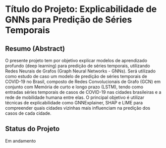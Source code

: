 # Título do Projeto: Explicabilidade de GNNs para Predição de Séries Temporais

## Resumo (Abstract)

O presente projeto tem por objetivo explicar modelos de aprendizado profundo (deep learning) para predição de séries temporais, utilizando Redes Neurais de Grafos (Graph Neural Networks - GNNs). Será utilizado como estudo de caso um modelo de predição de séries temporais de COVID-19 no Brasil, composto de Redes Convolucionais de Grafo (GCN) em conjunto com Memória de curto e longo prazo (LSTM), tendo como entradas séries temporais de casos de COVID-19 nas cidades brasileiras e a rede de mobilidade humana entre elas. O principal objetivo é utilizar técnicas de explicabilidade como GNNExplainer, SHAP e LIME para compreender quais cidades vizinhas mais influenciam na predição dos casos de cada cidade.

## Status do Projeto

Em andamento
